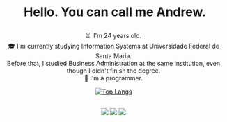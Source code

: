 # <p align="center"> &nbsp;Hello. You can call me Andrew.</p>


<p align="center">⏳ &nbsp;I'm 24 years old.<br/>🎓&nbsp;I'm currently studying Information Systems at Universidade Federal de Santa Maria. <br>Before that, I studied Business Administration at the same institution, even though I didn't finish the degree.</br>👨‍&nbsp;I'm a programmer.<br></p>


<div style="text-align: center;">

[![Top Langs](https://github-readme-stats.vercel.app/api/top-langs/?username=noobandrew)](https://github.com/noobandrew/github-readme-stats)
  
  </div>






## 
<p align="center"><a href="https://www.linkedin.com/in/hammelandrew/" target="_blank"><img src="https://img.shields.io/badge/-ANDREW HAMMEL-%230077B5?style=for-the-badge&logo=linkedin&logoColor=white" target="_blank"></a>
  <a href="https://instagram.com/hammelandrew" target="_blank"><img src="https://img.shields.io/badge/-hammelandrew-%23E4405F?style=for-the-badge&logo=instagram&logoColor=white" target="_blank"></a>
   <a href = "mailto:andrewhammelcontato@gmail.com"><img src="https://img.shields.io/badge/-GMAIL-%23333?style=for-the-badge&logo=gmail&logoColor=RED" target="_blank"></a>

